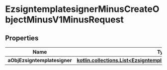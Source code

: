 
# EzsigntemplatesignerMinusCreateObjectMinusV1MinusRequest

## Properties
Name | Type | Description | Notes
------------ | ------------- | ------------- | -------------
**aObjEzsigntemplatesigner** | [**kotlin.collections.List&lt;EzsigntemplatesignerMinusRequestCompound&gt;**](EzsigntemplatesignerMinusRequestCompound.md) |  | 




